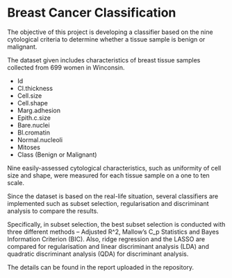 # Breast Cancer Classification

The objective of this project is developing a classifier based on the nine cytological criteria to determine whether a tissue sample is benign or malignant. 

The dataset given includes characteristics of breast tissue samples collected from 699 women in Winconsin.

- Id
- Cl.thickness
- Cell.size
- Cell.shape
- Marg.adhesion
- Epith.c.size
- Bare.nuclei
- Bl.cromatin
- Normal.nucleoli
- Mitoses
- Class (Benign or Malignant)

Nine easily-assessed cytological characteristics, such as uniformity of cell size and shape, were measured for each tissue sample on a one to ten scale.

Since the dataset is based on the real-life situation, several classifiers are implemented such as subset selection, regularisation and discriminant analysis to compare the results.

Specifically, in subset selection, the best subset selection is conducted with three different methods – Adjusted R^2, Mallow’s C_p Statistics and Bayes Information Criterion (BIC). Also, ridge regression and the LASSO are compared for regularisation and linear discriminant analysis (LDA) and quadratic discriminant analysis (QDA) for discriminant analysis.

The details can be found in the report uploaded in the repository.
